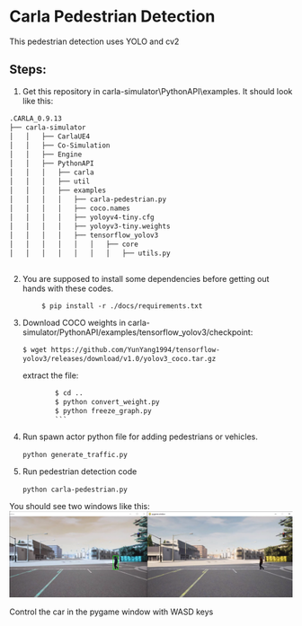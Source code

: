 # Carla Pedestrian Detection
This pedestrian detection uses YOLO and cv2


 
## Steps:

1. Get this repository in carla-simulator\PythonAPI\examples.
  It should look like this:
  
```
.CARLA_0.9.13            
├── carla-simulator
│   │   ├── CarlaUE4
│   │   ├── Co-Simulation
│   │   ├── Engine
│   │   ├── PythonAPI
│   │   │   ├── carla
│   │   │   ├── util
│   │   │   ├── examples
│   │   │   │ 	├── carla-pedestrian.py
│   │   │   │ 	├── coco.names
│   │   │   │ 	├── yoloyv4-tiny.cfg
│   │   │   │ 	├── yoloyv3-tiny.weights
│   │   │   │ 	├── tensorflow_yolov3    
│   │   │   │ 	│   │  	├── core
│   │   │   │ 	│   │	│   ├── utils.py 
          
```

2. You are supposed to install some dependencies before getting out hands with these codes.

```	$ cd tensorflow-yolov3
		$ pip install -r ./docs/requirements.txt 
```

3. Download COCO weights in carla-simulator/PythonAPI/examples/tensorflow_yolov3/checkpoint:

	```
	$ wget https://github.com/YunYang1994/tensorflow-yolov3/releases/download/v1.0/yolov3_coco.tar.gz

	```
	extract the file:

	``` $ tar -xvf yolov3_coco.tar.gz
			$ cd ..
			$ python convert_weight.py
			$ python freeze_graph.py
			```
	
4. Run spawn actor python file for  adding pedestrians or vehicles.

	```python generate_traffic.py```

5. Run pedestrian detection code

 	```python carla-pedestrian.py```

You should see two windows like this:
![Demo image](./image.png)

Control the car in the pygame window with WASD keys
